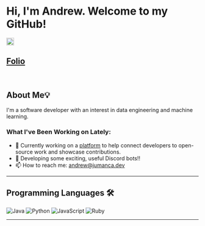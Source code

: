 
# Hi, I'm Andrew. Welcome to my GitHub!

<a href="https://www.linkedin.com/in/andrew-jumanca/" target="_blank"><img align="center" src="https://raw.githubusercontent.com/rahuldkjain/github-profile-readme-generator/master/src/images/icons/Social/linked-in-alt.svg" alt="your-linkedin-profile" height="20" width="20" /></a>

<h2><a href="https://www.jumanca.dev/">Folio</a></h2>
&nbsp;

## About Me💡

I'm a software developer with an interest in data engineering and machine learning. 

### What I've Been Working on Lately:

- 🔭 Currently working on a [platform](https://gitreps.com) to help connect developers to open-source work and showcase contributions.
- 🌱 Developing some exciting, useful Discord bots!!
- 📫 How to reach me: [andrew@jumanca.dev](mailto:andrew@jumanca.dev)

---

## Programming Languages 🛠️
![Java](https://img.shields.io/badge/java-%23ED8B00.svg?style=for-the-badge&logo=openjdk&logoColor=white)
![Python](https://img.shields.io/badge/python-3670A0?style=for-the-badge&logo=python&logoColor=ffdd54)
![JavaScript](https://img.shields.io/badge/javascript-%23323330.svg?style=for-the-badge&logo=javascript&logoColor=%23F7DF1E)
![Ruby](https://img.shields.io/badge/ruby-%23CC342D.svg?style=for-the-badge&logo=ruby&logoColor=white)

---
